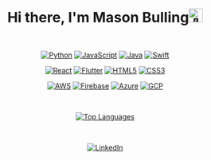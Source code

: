 <center><h1>Hi there, I'm Mason Bulling<img src="https://github.com/wervlad/wervlad/assets/24524555/766d336d-b87d-44ba-807c-c51de2bc6b4d" width="28px" alt="👋"></h1></center>

<center>

<br>

[![Python](https://img.shields.io/badge/python-black?style=for-the-badge&logo=python)](https://github.com/mbulling)
[![JavaScript](https://img.shields.io/badge/javascript-black?style=for-the-badge&logo=javascript)](https://github.com/mbulling)
[![Java](https://img.shields.io/badge/java-black?style=for-the-badge&logo=openjdk)](https://github.com/mbulling)
[![Swift](https://img.shields.io/badge/swift-black?style=for-the-badge&logo=swift)](https://github.com/mbulling)


[![React](https://img.shields.io/badge/react-black?style=for-the-badge&logo=react)](https://github.com/wervlad)
[![Flutter](https://img.shields.io/badge/flutter-black?style=for-the-badge&logo=flutter)](https://github.com/wervlad)
[![HTML5](https://img.shields.io/badge/html5-black?style=for-the-badge&logo=html5)](https://hub.docker.com/u/wervlad)
[![CSS3](https://img.shields.io/badge/css3-black?style=for-the-badge&logo=css3)](https://hub.docker.com/u/wervlad)


[![AWS](https://img.shields.io/badge/AWS-black?style=for-the-badge&logo=amazon-AWS)](https://github.com/mbulling)
[![Firebase](https://img.shields.io/badge/firebase-black?style=for-the-badge&logo=firebase)](https://github.com/wervlad)
[![Azure](https://img.shields.io/badge/azure-black?style=for-the-badge&logo=microsoft-azure)](https://github.com/mbulling)
[![GCP](https://img.shields.io/badge/gcp-black?style=for-the-badge&logo=google-cloud)](https://github.com/mbulling)

</center>

<br>

<center>

[![Top Languages](https://repo-stats-7j3e.vercel.app/api/top-langs/?username=mbulling&theme=transparent&exclude_repo=repo-stats,Final-Project-2019,AP_Minecraft,Flee,rapStudy,SellPoint-Mason,AcademyAI,EventualEatery,self,CornellCensus,CensusCornell,QuizMe,RealEstateML)](https://github.com/mbulling/github-readme-stats)

<br>

<p align="center">
    <a href="https://www.linkedin.com/in/mason-bulling-167164228/">
        <img src="https://img.shields.io/badge/LinkedIn-blue?style=flat-square&logo=linkedin" alt="LinkedIn">
    </a>
    <!-- <a href="https://leetcode.com/...">
        <img src="https://img.shields.io/badge/LeetCode-blue?style=flat-square&logo=LeetCode" alt="LeetCode">
    </a> -->
</p>

</center>


